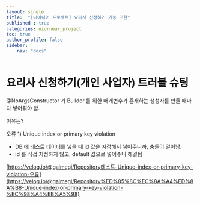 ```yaml
---
layout: single
title:  "[니어니어 프로젝트] 요리사 신청하기 기능 구현"
published : true
categories: niornear_project
toc: true
author_profile: false
sidebar:
    nav: "docs"
---
```


# 요리사 신청하기(개인 사업자) 트러블 슈팅

@NoArgsConstructor 가 Builder 를 위한 매개변수가 존재하는 생성자를 만들 때마다 넣어줘야 함.

이유는?

오류 1) Unique index or primary key violation

- DB 에 테스트 데이터를 넣을 때 id 값을 지정해서 넣어주니까, 충돌이 일어남.
- id 를 직접 지정하지 않고, default 값으로 넣어주니 해결됨

[https://velog.io/@galmegi/Repository테스트-Unique-index-or-primary-key-violation-오류](https://velog.io/@galmegi/Repository%ED%85%8C%EC%8A%A4%ED%8A%B8-Unique-index-or-primary-key-violation-%EC%98%A4%EB%A5%98)